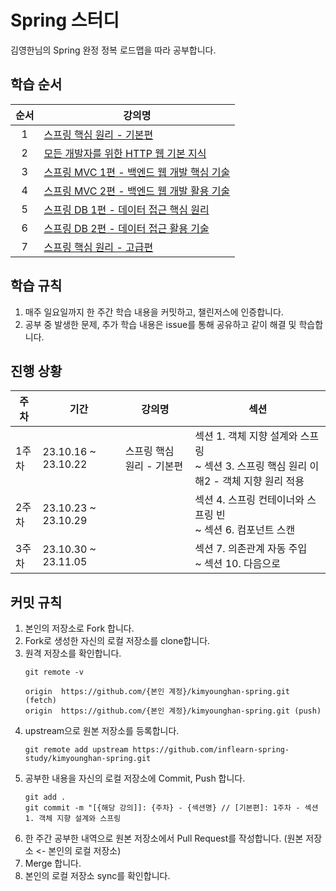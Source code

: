 # Spring 스터디
김영한님의 Spring 완정 정복 로드맵을 따라 공부합니다.


## 학습 순서
|  순서   | 강의명                         |
|:-----:|-----------------------------|
|   1   | [스프링 핵심 원리 - 기본편](https://www.inflearn.com/course/%EC%8A%A4%ED%94%84%EB%A7%81-%ED%95%B5%EC%8B%AC-%EC%9B%90%EB%A6%AC-%EA%B8%B0%EB%B3%B8%ED%8E%B8)             |
|   2   | [모든 개발자를 위한 HTTP 웹 기본 지식](https://www.inflearn.com/course/http-%EC%9B%B9-%EB%84%A4%ED%8A%B8%EC%9B%8C%ED%81%AC)     |
|   3   | [스프링 MVC 1편 - 백엔드 웹 개발 핵심 기술](https://www.inflearn.com/course/%EC%8A%A4%ED%94%84%EB%A7%81-mvc-1) |
|   4   | [스프링 MVC 2편 - 백엔드 웹 개발 활용 기술](https://www.inflearn.com/course/%EC%8A%A4%ED%94%84%EB%A7%81-mvc-2) |
|   5   | [스프링 DB 1편 - 데이터 접근 핵심 원리](https://www.inflearn.com/course/%EC%8A%A4%ED%94%84%EB%A7%81-db-1)    |
|   6   | [스프링 DB 2편 - 데이터 접근 활용 기술](https://www.inflearn.com/course/%EC%8A%A4%ED%94%84%EB%A7%81-db-2)    |
|   7   | [스프링 핵심 원리 - 고급편](https://www.inflearn.com/course/%EC%8A%A4%ED%94%84%EB%A7%81-%ED%95%B5%EC%8B%AC-%EC%9B%90%EB%A6%AC-%EA%B3%A0%EA%B8%89%ED%8E%B8)             |


## 학습 규칙

1. 매주 일요일까지 한 주간 학습 내용을 커밋하고, 챌린저스에 인증합니다.
2. 공부 중 발생한 문제, 추가 학습 내용은 issue를 통해 공유하고 같이 해결 및 학습합니다.


## 진행 상황
|주차|기간|강의명             |섹션|
|--|--|---------------|--|
|1주차|23.10.16 ~ 23.10.22|스프링 핵심 원리 - 기본편 |섹션 1. 객체 지향 설계와 스프링 <br/>~ 섹션 3. 스프링 핵심 원리 이해2 - 객체 지향 원리 적용|
|2주차|23.10.23 ~ 23.10.29||섹션 4. 스프링 컨테이너와 스프링 빈 <br/>~ 섹션 6. 컴포넌트 스캔|
|3주차|23.10.30 ~ 23.11.05||섹션 7. 의존관계 자동 주입 <br/>~ 섹션 10. 다음으로|

   
## 커밋 규칙

1. 본인의 저장소로 Fork 합니다.
2. Fork로 생성한 자신의 로컬 저장소를 clone합니다.
3. 원격 저장소를 확인합니다.
   ```
   git remote -v

   origin  https://github.com/{본인 계정}/kimyounghan-spring.git (fetch)
   origin  https://github.com/{본인 계정}/kimyounghan-spring.git (push)
   ```
 4. upstream으로 원본 저장소를 등록합니다.
    ```
    git remote add upstream https://github.com/inflearn-spring-study/kimyounghan-spring.git
    ```
5. 공부한 내용을 자신의 로컬 저장소에 Commit, Push 합니다.
   ```
   git add .
   git commit -m "[{해당 강의]]: {주차} - {섹션명} // [기본편]: 1주차 - 섹션1. 객체 지향 설계와 스프링
   ```
7. 한 주간 공부한 내역으로 원본 저장소에서 Pull Request를 작성합니다. (원본 저장소 <- 본인의 로컬 저장소)
8. Merge 합니다.
9. 본인의 로컬 저장소 sync를 확인합니다.
